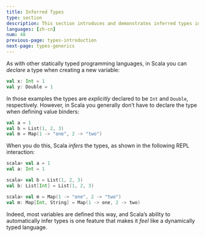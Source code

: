 ```yaml
---
title: Inferred Types
type: section
description: This section introduces and demonstrates inferred types in Scala 3
languages: [zh-cn]
num: 48
previous-page: types-introduction
next-page: types-generics
---
```



As with other statically typed programming languages, in Scala you can _declare_ a type when creating a new variable:

```scala
val x: Int = 1
val y: Double = 1
```

In those examples the types are _explicitly_ declared to be `Int` and `Double`, respectively.
However, in Scala you generally don’t have to declare the type when defining value binders:

```scala
val a = 1
val b = List(1, 2, 3)
val m = Map(1 -> "one", 2 -> "two")
```

When you do this, Scala _infers_ the types, as shown in the following REPL interaction:

```scala
scala> val a = 1
val a: Int = 1

scala> val b = List(1, 2, 3)
val b: List[Int] = List(1, 2, 3)

scala> val m = Map(1 -> "one", 2 -> "two")
val m: Map[Int, String] = Map(1 -> one, 2 -> two)
```

Indeed, most variables are defined this way, and Scala’s ability to automatically infer types is one feature that makes it _feel_ like a dynamically typed language.
